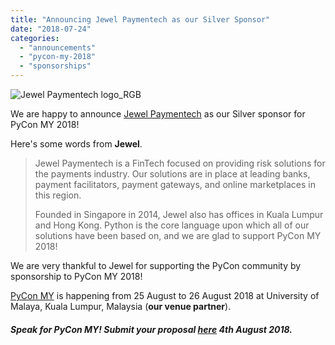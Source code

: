 ```yaml
---
title: "Announcing Jewel Paymentech as our Silver Sponsor"
date: "2018-07-24"
categories:
  - "announcements"
  - "pycon-my-2018"
  - "sponsorships"
---
```


![Jewel Paymentech logo_RGB](/archived-images/jewel-paymentech-logo_rgb1.jpg)

We are happy to announce [Jewel Paymentech](https://www.jewelpaymentech.com/about.html) as our Silver sponsor for PyCon MY 2018!

Here's some words from **Jewel**.

> Jewel Paymentech is a FinTech focused on providing risk solutions for the payments industry. Our solutions are in place at leading banks, payment facilitators, payment gateways, and online marketplaces in this region.
>
> Founded in Singapore in 2014, Jewel also has offices in Kuala Lumpur and Hong Kong. Python is the core language upon which all of our solutions have been based on, and we are glad to support PyCon MY 2018!

We are very thankful to Jewel for supporting the PyCon community by sponsorship to PyCon MY 2018!

[PyCon MY](http://pycon-my-2018.peatix.com) is happening from 25 August to 26 August 2018 at University of Malaya, Kuala Lumpur, Malaysia (**our venue partner**).

##### Speak for PyCon MY! Submit your proposal [here](https://www.papercall.io/pycon-my2018) 4th August 2018.
